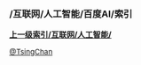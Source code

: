 ### /互联网/人工智能/百度AI/索引


**[上一级索引/互联网/人工智能/](/互联网/人工智能/)**


<font size=2 color='grey'> [@TsingChan](https://github.com/tsingchan) </font>


